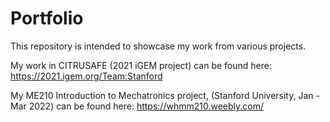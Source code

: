 # Portfolio
This repository is intended to showcase my work from various projects. 

My work in CITRUSAFE (2021 iGEM project) can be found here: https://2021.igem.org/Team:Stanford

My ME210 Introduction to Mechatronics project, (Stanford University, Jan - Mar 2022) can be found here: https://whmm210.weebly.com/ 
